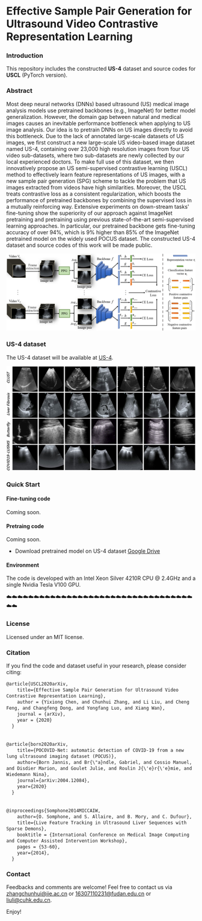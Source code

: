 # Effective Sample Pair Generation for Ultrasound Video Contrastive Representation Learning

### Introduction

This repository includes the constructed **US-4** dataset and source codes for **USCL** (PyTorch version).

### Abstract
Most deep neural networks (DNNs) based ultrasound (US) medical image analysis models use pretrained backbones (e.g., ImageNet) for better model generalization. However, the domain gap between natural and medical images causes an inevitable performance bottleneck when applying to US image analysis. Our idea is to pretrain DNNs on US images directly to avoid this bottleneck. Due to the lack of annotated large-scale datasets of US images, we first construct a new large-scale US video-based image dataset named US-4, containing over 23,000 high resolution images from four US video sub-datasets, where two sub-datasets are newly collected by our local experienced doctors. To make full use of this dataset, we then innovatively propose an US semi-supervised contrastive learning (USCL) method to effectively learn feature representations of US images, with a new sample pair generation (SPG) scheme to tackle the problem that US images extracted from videos have high similarities. Moreover, the USCL treats contrastive loss as a consistent regularization, which boosts the performance of pretrained backbones by combining the supervised loss in a mutually reinforcing way. Extensive experiments on down-stream tasks' fine-tuning show the superiority of our approach against ImageNet pretraining and pretraining using previous state-of-the-art semi-supervised learning approaches. In particular, our pretrained backbone gets fine-tuning accuracy of over 94%, which is 9% higher than 85% of the ImageNet pretrained model on the widely used POCUS dataset. The constructed US-4 dataset and source codes of this work will be made public.

![image](https://github.com/983632847/USCL/blob/main/framework.png)


### US-4 dataset
The US-4 dataset will be available at [US-4](https://github.com/983632847/USCL).

![image](https://github.com/983632847/USCL/blob/main/Examples_US4.png)


### Quick Start

#### Fine-tuning code
Coming soon.



#### Pretraing code 
Coming soon.

- Download pretrained model on US-4 dataset [Google Drive](https://drive.google.com/file/d/1ODH2oeZxZdblmEW725AuZYA51AT9QJH2/view?usp=sharing)

#### Environment
The code is developed with an Intel Xeon Silver 4210R CPU @ 2.4GHz and a single Nvidia Tesla V100 GPU.

:cloud::cloud::cloud::cloud::cloud::cloud::cloud::cloud::cloud::cloud::cloud::cloud::cloud::cloud::cloud::cloud::cloud::cloud::cloud::cloud::cloud::cloud::cloud::cloud::cloud::cloud::cloud::cloud::cloud::cloud::cloud::cloud::cloud::cloud::cloud::cloud:

### License

Licensed under an MIT license.

### Citation

If you find the code and dataset useful in your research, please consider citing:

    @article{USCL2020arXiv,
        title={Effective Sample Pair Generation for Ultrasound Video Contrastive Representation Learning},
        author = {Yixiong Chen, and Chunhui Zhang, and Li Liu, and Cheng Feng, and Changfeng Dong, and Yongfang Luo, and Xiang Wan},
        journal = {arXiv},
        year = {2020}
      }


    @article{born2020arXiv,
        title={POCOVID-Net: automatic detection of COVID-19 from a new lung ultrasound imaging dataset (POCUS)},
        author={Born Jannis, and Br{\"a}ndle, Gabriel, and Cossio Manuel, and Disdier Marion, and Goulet Julie, and Roulin J{\'e}r{\'e}mie, and Wiedemann Nina},
        journal={arXiv:2004.12084},
        year={2020}
      }


    @inproceedings{Somphone2014MICCAIW,
        author={O. Somphone, and S. Allaire, and B. Mory, and C. Dufour},
        title={Live Feature Tracking in Ultrasound Liver Sequences with Sparse Demons},
        booktitle = {International Conference on Medical Image Computing and Computer Assisted Intervention Workshop},
        pages = {53-60}, 
        year={2014},
      }


### Contact
Feedbacks and comments are welcome! Feel free to contact us via [zhangchunhui@iie.ac.cn](zhangchunhui@iie.ac.cn) or [16307110231@fudan.edu.cn](mailto:16307110231@fudan.edu.cn) or [liuli@cuhk.edu.cn](mailto:liuli@cuhk.edu.cn).

Enjoy!
